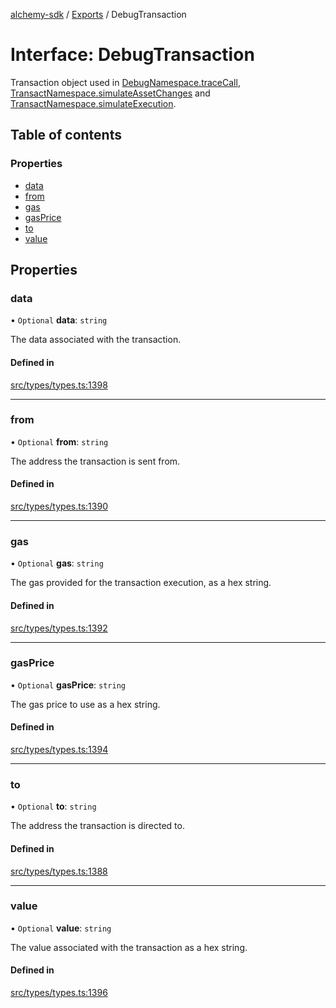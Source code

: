 [alchemy-sdk](../README.md) / [Exports](../modules.md) / DebugTransaction

# Interface: DebugTransaction

Transaction object used in [DebugNamespace.traceCall](../classes/DebugNamespace.md#tracecall), [TransactNamespace.simulateAssetChanges](../classes/TransactNamespace.md#simulateassetchanges) and [TransactNamespace.simulateExecution](../classes/TransactNamespace.md#simulateexecution).

## Table of contents

### Properties

- [data](DebugTransaction.md#data)
- [from](DebugTransaction.md#from)
- [gas](DebugTransaction.md#gas)
- [gasPrice](DebugTransaction.md#gasprice)
- [to](DebugTransaction.md#to)
- [value](DebugTransaction.md#value)

## Properties

### data

• `Optional` **data**: `string`

The data associated with the transaction.

#### Defined in

[src/types/types.ts:1398](https://github.com/alchemyplatform/alchemy-sdk-js/blob/44aa50c/src/types/types.ts#L1398)

___

### from

• `Optional` **from**: `string`

The address the transaction is sent from.

#### Defined in

[src/types/types.ts:1390](https://github.com/alchemyplatform/alchemy-sdk-js/blob/44aa50c/src/types/types.ts#L1390)

___

### gas

• `Optional` **gas**: `string`

The gas provided for the transaction execution, as a hex string.

#### Defined in

[src/types/types.ts:1392](https://github.com/alchemyplatform/alchemy-sdk-js/blob/44aa50c/src/types/types.ts#L1392)

___

### gasPrice

• `Optional` **gasPrice**: `string`

The gas price to use as a hex string.

#### Defined in

[src/types/types.ts:1394](https://github.com/alchemyplatform/alchemy-sdk-js/blob/44aa50c/src/types/types.ts#L1394)

___

### to

• `Optional` **to**: `string`

The address the transaction is directed to.

#### Defined in

[src/types/types.ts:1388](https://github.com/alchemyplatform/alchemy-sdk-js/blob/44aa50c/src/types/types.ts#L1388)

___

### value

• `Optional` **value**: `string`

The value associated with the transaction as a hex string.

#### Defined in

[src/types/types.ts:1396](https://github.com/alchemyplatform/alchemy-sdk-js/blob/44aa50c/src/types/types.ts#L1396)
